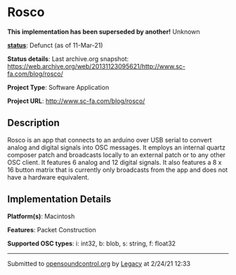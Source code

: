 # Rosco

**This implementation has been superseded by another!**
Unknown

**[status](../implementation-status.html)**: Defunct (as of 11-Mar-21)

**Status details**: 
Last archive.org snapshot: https://web.archive.org/web/20131123095621/http://www.sc-fa.com/blog/rosco/

**Project Type**: Software Application

**Project URL**: <http://www.sc-fa.com/blog/rosco/>

## Description

Rosco is an app that connects to an arduino over USB serial to convert analog and digital signals into OSC messages. It employs an internal quartz composer patch and broadcasts locally to an external patch or to any other OSC client. It features 6 analog and 12 digital signals. It also features a 8 x 16 button matrix that is currently only broadcasts from the app and does not have a hardware equivalent.

## Implementation Details

**Platform(s)**: Macintosh

**Features**: Packet Construction

**Supported OSC types**: i: int32, b: blob, s: string, f: float32

---
Submitted to [opensoundcontrol.org](https://opensoundcontrol.org) by [Legacy](https://web.archive.org) at 2/24/21 12:33
